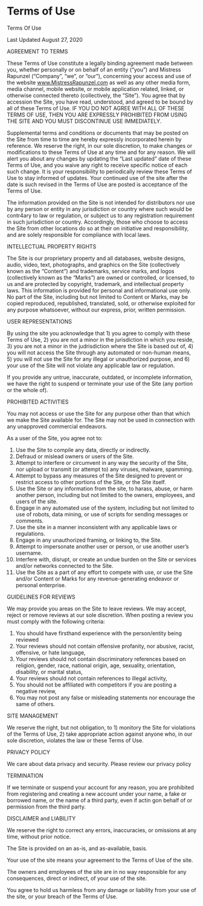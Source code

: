 # Terms of Use

Terms Of Use

Last Updated August 27, 2020

AGREEMENT TO TERMS

These Terms of Use constitute a legally binding agreement made between you, whether personally or on behalf of an entity (“you”) and Mistress Rapunzel (“Company”, “we”, or “our”), concerning your access and use of the website www.MistressRapunzel.com as well as any other media form, media channel, mobile website, or mobile application related, linked, or otherwise connected thereto (collectively, the “Site”).  You agree that by accession the Site, you have read, understood, and agreed to be bound by all of these Terms of Use.  IF YOU DO NOT AGREE WITH ALL OF THESE TERMS OF USE, THEN YOU ARE EXPRESSLY PROHIBITED FROM USING THE SITE AND YOU MUST DISCONTINUE USE IMMEDIATELY. 

Supplemental terms and conditions or documents that may be posted on the Site from time to time are hereby expressly incorporated herein by reference.  We reserve the right, in our sole discretion, to make changes or modifications to these Terms of Use at any time and for any reason.  We will alert you about any changes by updating the “Last updated” date of these Terms of Use, and you waive any right to receive specific notice of each such change.  It is your responsibility to periodically review these Terms of Use to stay informed of updates.  Your continued use of the site after the date is such revised in the Terms of Use are posted is acceptance of the Terms of Use.  

The information provided on the Site is not intended for distributors nor use by any person or entity in any jurisdiction or country where such would be contr4ary to law or regulation, or subject us to any registration requirement in such jurisdiction or country.  Accordingly, those who choose to access the Site from other locations do so at their on initiative and responsibility, and are solely responsible for compliance with local laws.  

INTELLECTUAL PROPERTY RIGHTS

The Site is our proprietary property and all databases, website designs, audio, video, text, photographs, and graphics on the Site (collectively known as the “Content”) and trademarks, service marks, and logos (collectively known as the “Marks”) are owned or controlled, or licensed, to us and are protected by copyright, trademark, and intellectual property laws.  This information is provided for personal and informational use only.  No part of the Site, including but not limited to Content or Marks, may be copied reproduced, republished, translated, sold, or otherwise exploited for any purpose whatsoever, without our express, prior, written permission.  

USER REPRESENTATIONS

By using the site you acknowledge that 1) you agree to comply with these Terms of Use, 2) you are not a minor in the jurisdiction in which you reside, 3) you are not a minor in the judrisdiction where the Site is based out of, 4) you will not access the Site through any automated or non-human means, 5) you will not use the Site for any illegal or unauthorized purpose, and 6) your use of the Site will not violate any applicable law or regulation.  

If you provide any untrue, inaccurate, outdated, or incomplete information, we have the right to suspend or terminate your use of the Site (any portion or the whole of).

PROHIBITED ACTIVITIES

You may not access or use the Site for any purpose other than that which we make the Site available for.  The Site may not be used in connection with any unapproved commercial endeavors.

As a user of the Site, you agree not to:

1. Use the Site to compile any data, directly or indirectly.
2. Defraud or mislead owners or users of the Site.
3. Attempt to interfere or circumvent in any way the security of the Site, nor upload or transmit (or attempt to) any viruses, malware, spamming.
4. Attempt to bypass any measures of the Site designed to prevent or restrict access to other portions of the Site, or the Site itself.
5. Use the Site or any information from the site, to harass, abuse, or harm another person, including but not limited to the owners, employees, and users of the site.
6. Engage in any automated use of the system, including but not limited to use of robots, data mining, or use of scripts for sending messages or comments.
7. Use the site in a manner inconsistent with any applicable laws or regulations.
8. Engage in any unauthorized framing, or linking to, the Site.
9. Attempt to impersonate another user or person, or use another user’s username.
10. Interfere with, disrupt, or create an undue burden on the Site or services and/or networks connected to the Site.
11. Use the Site as a part of any effort to compete with use, or use the Site and/or Content or Marks for any revenue-generating endeavor or personal enterprise.  

GUIDELINES FOR REVIEWS

We may provide you areas on the Site to leave reviews.  We may accept, reject or remove reviews at our sole discretion.  When posting a review you must comply with the following criteria:

1. You should have firsthand experience with the person/entity being reviewed
2. Your reviews should not contain offensive profanity, nor abusive, racist, offensive, or hate language, 
3. Your reviews should not contain discriminatory references based on religion, gender, race, national origin, age, sexuality, orientation, disability, or marital status,
4. Your reviews should not contain references to illegal activity,
5. You should not be affiliated with competitors if you are posting a negative review,
6. You may not post any false or misleading statements nor encourage the same of others.

SITE MANAGEMENT

We reserve the right, but not obligation, to 1) monitory the Site for violations of the Terms of Use, 2) take appropriate action against anyone who, in our sole discretion, violates the law or these Terms of Use.

PRIVACY POLICY

We care about data privacy and security.  Please review our privacy policy

TERMINATION

If we terminate or suspend your account for any reason, you are prohibited from registering and creating a new account under your name, a fake or borrowed name, or the name of a third party, even if actin gon behalf of or permission from the third party.  

DISCLAIMER and LIABILITY

We reserve the right to correct any errors, inaccuracies, or omissions at any time, without prior notice.  

The Site is provided on an as-is, and as-available, basis.  

Your use of the site means your agreement to the Terms of Use of the site.

The owners and employees of the site are in no way responsible for any consequences, direct or indirect, of your use of the site.  

You agree to hold us harmless from any damage or liability from your use of the site, or your breach of the Terms of Use.  

